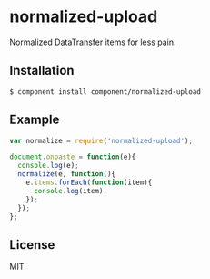 
# normalized-upload

  Normalized DataTransfer items for less pain.

## Installation

    $ component install component/normalized-upload

## Example

```js
var normalize = require('normalized-upload');

document.onpaste = function(e){
  console.log(e);
  normalize(e, function(){
    e.items.forEach(function(item){
      console.log(item);
    });
  });
};
```

## License

  MIT
